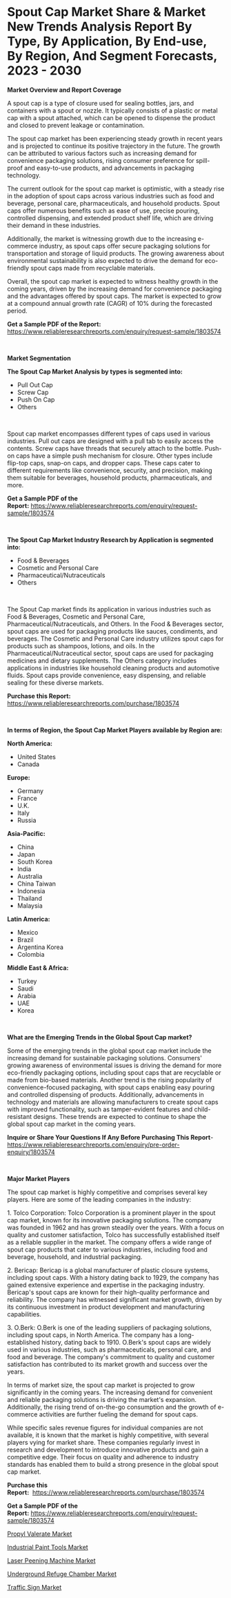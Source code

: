 <p><h1>Spout Cap Market Share & Market New Trends Analysis Report By Type, By Application, By End-use, By Region, And Segment Forecasts, 2023 - 2030</h1></p><p><strong>Market Overview and Report Coverage</strong></p>
<p><p>A spout cap is a type of closure used for sealing bottles, jars, and containers with a spout or nozzle. It typically consists of a plastic or metal cap with a spout attached, which can be opened to dispense the product and closed to prevent leakage or contamination.</p><p>The spout cap market has been experiencing steady growth in recent years and is projected to continue its positive trajectory in the future. The growth can be attributed to various factors such as increasing demand for convenience packaging solutions, rising consumer preference for spill-proof and easy-to-use products, and advancements in packaging technology.</p><p>The current outlook for the spout cap market is optimistic, with a steady rise in the adoption of spout caps across various industries such as food and beverage, personal care, pharmaceuticals, and household products. Spout caps offer numerous benefits such as ease of use, precise pouring, controlled dispensing, and extended product shelf life, which are driving their demand in these industries.</p><p>Additionally, the market is witnessing growth due to the increasing e-commerce industry, as spout caps offer secure packaging solutions for transportation and storage of liquid products. The growing awareness about environmental sustainability is also expected to drive the demand for eco-friendly spout caps made from recyclable materials.</p><p>Overall, the spout cap market is expected to witness healthy growth in the coming years, driven by the increasing demand for convenience packaging and the advantages offered by spout caps. The market is expected to grow at a compound annual growth rate (CAGR) of 10% during the forecasted period.</p></p>
<p><strong>Get a Sample PDF of the Report:</strong> <a href="https://www.reliableresearchreports.com/enquiry/request-sample/1803574">https://www.reliableresearchreports.com/enquiry/request-sample/1803574</a></p>
<p>&nbsp;</p>
<p><strong>Market Segmentation</strong></p>
<p><strong>The Spout Cap Market Analysis by types is segmented into:</strong></p>
<p><ul><li>Pull Out Cap</li><li>Screw Cap</li><li>Push On Cap</li><li>Others</li></ul></p>
<p>&nbsp;</p>
<p><p>Spout cap market encompasses different types of caps used in various industries. Pull out caps are designed with a pull tab to easily access the contents. Screw caps have threads that securely attach to the bottle. Push-on caps have a simple push mechanism for closure. Other types include flip-top caps, snap-on caps, and dropper caps. These caps cater to different requirements like convenience, security, and precision, making them suitable for beverages, household products, pharmaceuticals, and more.</p></p>
<p><strong>Get a Sample PDF of the Report:</strong>&nbsp;<a href="https://www.reliableresearchreports.com/enquiry/request-sample/1803574">https://www.reliableresearchreports.com/enquiry/request-sample/1803574</a></p>
<p>&nbsp;</p>
<p><strong>The Spout Cap Market Industry Research by Application is segmented into:</strong></p>
<p><ul><li>Food & Beverages</li><li>Cosmetic and Personal Care</li><li>Pharmaceutical/Nutraceuticals</li><li>Others</li></ul></p>
<p>&nbsp;</p>
<p><p>The Spout Cap market finds its application in various industries such as Food & Beverages, Cosmetic and Personal Care, Pharmaceutical/Nutraceuticals, and Others. In the Food & Beverages sector, spout caps are used for packaging products like sauces, condiments, and beverages. The Cosmetic and Personal Care industry utilizes spout caps for products such as shampoos, lotions, and oils. In the Pharmaceutical/Nutraceutical sector, spout caps are used for packaging medicines and dietary supplements. The Others category includes applications in industries like household cleaning products and automotive fluids. Spout caps provide convenience, easy dispensing, and reliable sealing for these diverse markets.</p></p>
<p><strong>Purchase this Report:</strong>&nbsp; <a href="https://www.reliableresearchreports.com/purchase/1803574">https://www.reliableresearchreports.com/purchase/1803574</a></p>
<p>&nbsp;</p>
<p><strong>In terms of Region, the Spout Cap Market Players available by Region are:</strong></p>
<p>
    <p> <strong> North America: </strong>
        <ul>
            <li>United States</li>
            <li>Canada</li>
        </ul>
        </p> 
    <p> <strong> Europe: </strong>
        <ul>
            <li>Germany</li>
            <li>France</li>
            <li>U.K.</li>
            <li>Italy</li>
            <li>Russia</li>
        </ul>
        </p> 
    <p> <strong> Asia-Pacific: </strong>
        <ul>
            <li>China</li>
            <li>Japan</li>
            <li>South Korea</li>
            <li>India</li>
            <li>Australia</li>
            <li>China Taiwan</li>
            <li>Indonesia</li>
            <li>Thailand</li>
            <li>Malaysia</li>
        </ul>
        </p> 
    <p> <strong> Latin America: </strong>
        <ul>
            <li>Mexico</li>
            <li>Brazil</li>
            <li>Argentina Korea</li>
            <li>Colombia</li>
        </ul>
        </p> 
    <p> <strong> Middle East & Africa: </strong>
        <ul>
            <li>Turkey</li>
            <li>Saudi</li>
            <li>Arabia</li>
            <li>UAE</li>
            <li>Korea</li>
        </ul>
    </p>
    </p>
<p>&nbsp;</p>
<p><strong>What are the Emerging Trends in the Global Spout Cap market?</strong></p>
<p><p>Some of the emerging trends in the global spout cap market include the increasing demand for sustainable packaging solutions. Consumers' growing awareness of environmental issues is driving the demand for more eco-friendly packaging options, including spout caps that are recyclable or made from bio-based materials. Another trend is the rising popularity of convenience-focused packaging, with spout caps enabling easy pouring and controlled dispensing of products. Additionally, advancements in technology and materials are allowing manufacturers to create spout caps with improved functionality, such as tamper-evident features and child-resistant designs. These trends are expected to continue to shape the global spout cap market in the coming years.</p></p>
<p><strong>Inquire or Share Your Questions If Any Before Purchasing This Report</strong>- <a href="https://www.reliableresearchreports.com/enquiry/pre-order-enquiry/1803574">https://www.reliableresearchreports.com/enquiry/pre-order-enquiry/1803574</a></p>
<p>&nbsp;</p>
<p><strong>Major Market Players</strong></p>
<p><p>The spout cap market is highly competitive and comprises several key players. Here are some of the leading companies in the industry:</p><p>1. Tolco Corporation: Tolco Corporation is a prominent player in the spout cap market, known for its innovative packaging solutions. The company was founded in 1962 and has grown steadily over the years. With a focus on quality and customer satisfaction, Tolco has successfully established itself as a reliable supplier in the market. The company offers a wide range of spout cap products that cater to various industries, including food and beverage, household, and industrial packaging.</p><p>2. Bericap: Bericap is a global manufacturer of plastic closure systems, including spout caps. With a history dating back to 1929, the company has gained extensive experience and expertise in the packaging industry. Bericap's spout caps are known for their high-quality performance and reliability. The company has witnessed significant market growth, driven by its continuous investment in product development and manufacturing capabilities.</p><p>3. O.Berk: O.Berk is one of the leading suppliers of packaging solutions, including spout caps, in North America. The company has a long-established history, dating back to 1910. O.Berk's spout caps are widely used in various industries, such as pharmaceuticals, personal care, and food and beverage. The company's commitment to quality and customer satisfaction has contributed to its market growth and success over the years.</p><p>In terms of market size, the spout cap market is projected to grow significantly in the coming years. The increasing demand for convenient and reliable packaging solutions is driving the market's expansion. Additionally, the rising trend of on-the-go consumption and the growth of e-commerce activities are further fueling the demand for spout caps.</p><p>While specific sales revenue figures for individual companies are not available, it is known that the market is highly competitive, with several players vying for market share. These companies regularly invest in research and development to introduce innovative products and gain a competitive edge. Their focus on quality and adherence to industry standards has enabled them to build a strong presence in the global spout cap market.</p></p>
<p><strong>Purchase this Report:</strong>&nbsp;&nbsp;<a href="https://www.reliableresearchreports.com/purchase/1803574">https://www.reliableresearchreports.com/purchase/1803574</a></p>
<p></p>
<p><strong>Get a Sample PDF of the Report:</strong>&nbsp;<a href="https://www.reliableresearchreports.com/enquiry/request-sample/1803574">https://www.reliableresearchreports.com/enquiry/request-sample/1803574</a></p>
<p><p><a href="https://github.com/marloy8/Market-Research-Report-List-1/blob/main/propyl-valerate-market.md">Propyl Valerate Market</a></p><p><a href="https://medium.com/@abdulkoss1954/industrial-paint-tools-market-size-market-outlook-and-market-forecast-2023-to-2030-d9f361f6df9a">Industrial Paint Tools Market</a></p><p><a href="https://medium.com/@chazmonahan2023/laser-peening-machine-market-analysis-and-sze-forecasted-for-period-from-2023-to-2030-2d16085a50f7">Laser Peening Machine Market</a></p><p><a href="https://medium.com/@twilabailey2000/underground-refuge-chamber-market-analysis-and-sze-forecasted-for-period-from-2023-to-2030-23b070d6c2a8">Underground Refuge Chamber Market</a></p><p><a href="https://github.com/mahnoor2003/Market-Research-Report-List-1/blob/main/traffic-sign-market.md">Traffic Sign Market</a></p></p>